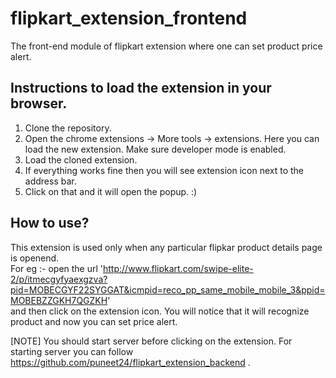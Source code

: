 # flipkart_extension_frontend
The front-end module of flipkart extension where one can set product price alert.

## Instructions to load the extension in your browser.    

1) Clone the repository.
2) Open the chrome extensions -> More tools -> extensions. Here you can load the new extension. Make sure developer mode is enabled.     
3) Load the cloned extension.      
4) If everything works fine then you will see extension icon next to the address bar.      
5) Click on that and it will open the popup. :)      

## How to use?    

This extension is used only when any particular flipkar product details page is openend.  
For eg :- open the url 'http://www.flipkart.com/swipe-elite-2/p/itmecgyfyaexgzva?pid=MOBECGYF22SYGGAT&icmpid=reco_pp_same_mobile_mobile_3&ppid=MOBEBZZGKH7QGZKH'   
and then click on the extension icon. You will notice that it will recognize product and now you can set price alert.   

[NOTE] You should start server before clicking on the extension. For starting server you can follow https://github.com/puneet24/flipkart_extension_backend .


